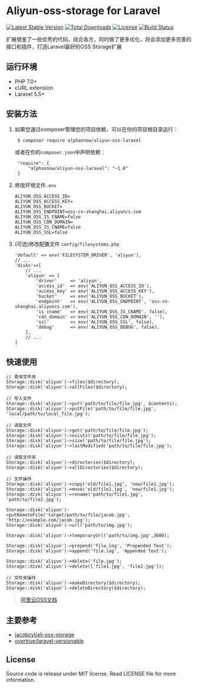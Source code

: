 # Aliyun-oss-storage for Laravel

[![Latest Stable Version](https://poser.pugx.org/alphasnow/aliyun-oss-laravel/v/stable)](https://packagist.org/packages/alphasnow/aliyun-oss-laravel)
[![Total Downloads](https://poser.pugx.org/alphasnow/aliyun-oss-laravel/downloads)](https://packagist.org/packages/alphasnow/aliyun-oss-laravel)
[![License](https://poser.pugx.org/alphasnow/aliyun-oss-laravel/license)](https://packagist.org/packages/alphasnow/aliyun-oss-laravel)
[![Build Status](https://travis-ci.com/alphasnow/aliyun-oss-laravel.svg?branch=master)](https://travis-ci.com/alphasnow/aliyun-oss-laravel)

扩展借鉴了一些优秀的代码，综合各方，同时做了更多优化，将会添加更多完善的接口和插件，打造Laravel最好的OSS Storage扩展

## 运行环境
- PHP 7.0+
- cURL extension
- Laravel 5.5+

## 安装方法
1. 如果您通过composer管理您的项目依赖，可以在你的项目根目录运行：

        $ composer require alphasnow/aliyun-oss-laravel

   或者在你的`composer.json`中声明依赖：

        "require": {
            "alphasnow/aliyun-oss-laravel": "~1.0"
        }

2. 修改环境文件`.env`
    ```
    ALIYUN_OSS_ACCESS_ID=
    ALIYUN_OSS_ACCESS_KEY=
    ALIYUN_OSS_BUCKET=
    ALIYUN_OSS_ENDPOINT=oss-cn-shanghai.aliyuncs.com
    ALIYUN_OSS_IS_CNAME=false
    ALIYUN_OSS_CDN_DOMAIN=
    ALIYUN_OSS_IS_CNAME=false
    ALIYUN_OSS_SSL=false
    ```

3. (可选)修改配置文件 `config/filesystems.php`
    ```
    'default' => env('FILESYSTEM_DRIVER', 'aliyun'),
    // ...
    'disks'=>[
        // ...
        'aliyun' => [
            'driver'     => 'aliyun',
            'access_id'  => env('ALIYUN_OSS_ACCESS_ID'),
            'access_key' => env('ALIYUN_OSS_ACCESS_KEY'),
            'bucket'     => env('ALIYUN_OSS_BUCKET'),
            'endpoint'   => env('ALIYUN_OSS_ENDPOINT', 'oss-cn-shanghai.aliyuncs.com'),
            'is_cname'   => env('ALIYUN_OSS_IS_CNAME', false),
            'cdn_domain' => env('ALIYUN_OSS_CDN_DOMAIN', ''),
            'ssl'        => env('ALIYUN_OSS_SSL', false),
            'debug'      => env('ALIYUN_OSS_DEBUG', false),
        ],
        // ...
    ]
    ```

## 快速使用

```
// 查询文件夹
Storage::disk('aliyun')->files($directory);
Storage::disk('aliyun')->allFiles($directory);

// 写入文件
Storage::disk('aliyun')->put('path/to/file/file.jpg', $contents); 
Storage::disk('aliyun')->putFile('path/to/file/file.jpg', 'local/path/to/local_file.jpg');

// 读取文件
Storage::disk('aliyun')->get('path/to/file/file.jpg'); 
Storage::disk('aliyun')->exists('path/to/file/file.jpg'); 
Storage::disk('aliyun')->size('path/to/file/file.jpg'); 
Storage::disk('aliyun')->lastModified('path/to/file/file.jpg');

// 读取文件夹
Storage::disk('aliyun')->directories($directory); 
Storage::disk('aliyun')->allDirectories($directory); 

// 文件操作
Storage::disk('aliyun')->copy('old/file1.jpg', 'new/file1.jpg');
Storage::disk('aliyun')->move('old/file1.jpg', 'new/file1.jpg');
Storage::disk('aliyun')->rename('path/to/file1.jpg', 'path/to/file2.jpg');

Storage::disk('aliyun')->putRemoteFile('target/path/to/file/jacob.jpg', 'http://example.com/jacob.jpg');
Storage::disk('aliyun')->url('path/to/img.jpg');

Storage::disk('aliyun')->temporaryUrl('path/to/img.jpg',3600);

Storage::disk('aliyun')->prepend('file.log', 'Prepended Text'); 
Storage::disk('aliyun')->append('file.log', 'Appended Text');

Storage::disk('aliyun')->delete('file.jpg');
Storage::disk('aliyun')->delete(['file1.jpg', 'file2.jpg']);

// 文件夹操作
Storage::disk('aliyun')->makeDirectory($directory); 
Storage::disk('aliyun')->deleteDirectory($directory); 
```

> [阿里云OSS文档](https://help.aliyun.com/document_detail/32099.html?spm=5176.doc31981.6.335.eqQ9dM)

## 主要参考
- [jacobcyl/ali-oss-storage](https://github.com/jacobcyl/Aliyun-oss-storage)
- [overtrue/laravel-versionable](https://github.com/overtrue/laravel-versionable)

## License
Source code is release under MIT license. Read LICENSE file for more information.
 